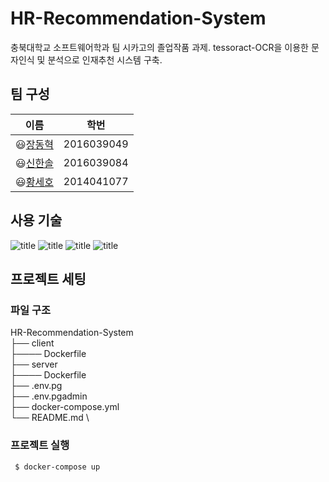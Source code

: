 # HR-Recommendation-System
충북대학교 소프트웨어학과 팀 시카고의 졸업작품 과제. tessoract-OCR을 이용한 문자인식 및 분석으로 인재추천 시스템 구축.

## 팀 구성
| **이름** | **학번** |
|----------|-----|
|😃[장동혁](https://github.com/JDhyeok)|2016039049|
|😃[신한솔](https://github.com/961230)|2016039084|
|😃[황세호](https://github.com/sehoHwang)|2014041077|

## 사용 기술
![title](https://img.shields.io/badge/-Docker-2496ED?&logo=Docker&logoColor=white)  ![title](https://img.shields.io/badge/-SpringBoot-6DB33F?&logo=Spring&logoColor=white) ![title](https://img.shields.io/badge/-React-61DAFB?&logo=React&logoColor=white) ![title](https://img.shields.io/badge/-Postgresql-4479A1?&logo=Postgresql&logoColor=white) 


## 프로젝트 세팅
### 파일 구조
HR-Recommendation-System \
├── client \
├──── Dockerfile \
├── server \
├──── Dockerfile \
├── .env.pg \
├── .env.pgadmin \
├── docker-compose.yml \
└── README.md \


### 프로젝트 실행
```shell
 $ docker-compose up
```